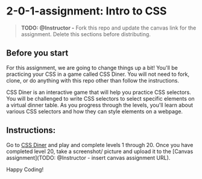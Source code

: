 # 2-0-1-assignment: Intro to CSS

> **TODO: @Instructor -** Fork this repo and update the canvas link for the assignment. Delete this sections before distributing.

## Before you start

For this assignment, we are going to change things up a bit! You'll be practicing your CSS in a game called CSS Diner. You will not need to fork, clone, or do anything with this repo other than follow the instructions.

CSS Diner is an interactive game that will help you practice CSS selectors. You will be challenged to write CSS selectors to select specific elements on a virtual dinner table. As you progress through the levels, you'll learn about various CSS selectors and how they can style elements on a webpage.

## Instructions:

Go to [CSS Diner](https://flukeout.github.io/) and play and complete levels 1 through 20. Once you have completed level 20, take a screenshot/ picture and upload it to the [Canvas assignment](TODO: @Instructor - insert canvas assignment URL).

Happy Coding!
